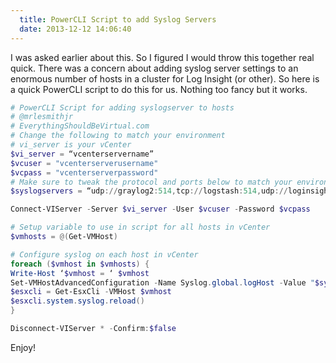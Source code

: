 ```yaml
---
  title: PowerCLI Script to add Syslog Servers
  date: 2013-12-12 14:06:40
---
```


I was asked earlier about this. So I figured I would throw this together
real quick. There was a concern about adding syslog server settings to
an enormous number of hosts in a cluster for Log Insight (or other). So
here is a quick PowerCLI script to do this for us. Nothing too fancy but
it works.

```powershell
# PowerCLI Script for adding syslogserver to hosts
# @mrlesmithjr
# EverythingShouldBeVirtual.com
# Change the following to match your environment
# vi_server is your vCenter
$vi_server = “vcenterservername”
$vcuser = "vcenterserverusername"
$vcpass = "vcenterserverpassword"
# Make sure to tweak the protocol and ports below to match your environment
$syslogservers = “udp://graylog2:514,tcp://logstash:514,udp://loginsight:514”

Connect-VIServer -Server $vi_server -User $vcuser -Password $vcpass

# Setup variable to use in script for all hosts in vCenter
$vmhosts = @(Get-VMHost)

# Configure syslog on each host in vCenter
foreach ($vmhost in $vmhosts) {
Write-Host ‘$vmhost = ‘ $vmhost
Set-VMHostAdvancedConfiguration -Name Syslog.global.logHost -Value "$syslogservers" -VMHost $vmhost
$esxcli = Get-EsxCli -VMHost $vmhost
$esxcli.system.syslog.reload()
}

Disconnect-VIServer * -Confirm:$false
```

Enjoy!
